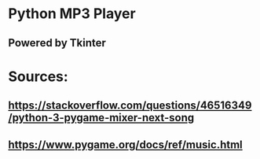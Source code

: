 # Python MP3 Player
## Powered by Tkinter

# Sources:
## https://stackoverflow.com/questions/46516349/python-3-pygame-mixer-next-song
## https://www.pygame.org/docs/ref/music.html
